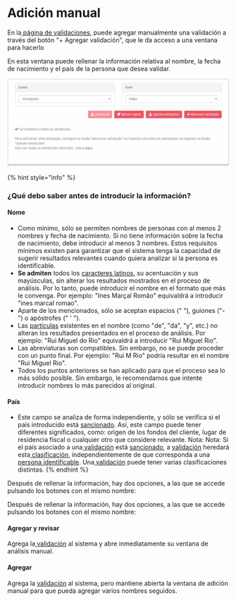 # Adición manual

En la[ página de validaciones](./), puede agregar manualmente una validación a través del botón "+ Agregar validación", que le da acceso a una ventana para hacerlo

En esta ventana puede rellenar la información relativa al nombre, la fecha de nacimiento y el país de la persona que desea validar.

![](../../.gitbook/assets/add-validation.gif)

{% hint style="info" %}
###  ¿Qué debo saber antes de introducir la información?

#### Nome

* Como mínimo, sólo se permiten nombres de personas con al menos 2 nombres y fecha de nacimiento. Si no tiene información sobre la fecha de nacimiento, debe introducir al menos 3 nombres. Estos requisitos mínimos existen para garantizar que el sistema tenga la capacidad de sugerir resultados relevantes cuando quiera analizar si la persona es identificable.
* **Se admiten** todos los [caracteres latinos](https://en.wikipedia.org/wiki/ISO/IEC_8859-1), su acentuación y sus mayúsculas, sin alterar los resultados mostrados en el proceso de análisis. Por lo tanto, puede introducir el nombre en el formato que más le convenga. Por ejemplo: "Ines Marçal Romão" equivaldrá a introducir "ines marcal romao".
* Aparte de los mencionados, sólo se aceptan espacios \(" "\), guiones \("-"\) o apóstrofes \(" ' "\).
* Las [partículas](https://www.irn.mj.pt/IRN/sections/irn/a_registral/registo-civil/docs-do-civil/dar-o-nome/) existentes en el nombre \(como "de", "da", "y", etc.\) no alteran los resultados presentados en el proceso de análisis. Por ejemplo: "Rui Miguel do Rio" equivaldrá a introducir "Rui Miguel Rio".
* Las abreviaturas son compatibles. Sin embargo, no se puede proceder con un punto final. Por ejemplo: "Rui M Rio" podría resultar en el nombre "Rui Miguel Rio".
* Todos los puntos anteriores se han aplicado para que el proceso sea lo más sólido posible. Sin embargo, le recomendamos que intente introducir nombres lo más parecidos al original.

#### País

* Este campo se analiza de forma independiente, y sólo se verifica si el país introducido está [sancionado](../../glossario/glossario-aplicacao.md#pais-sancionado). Así, este campo puede tener diferentes significados, como: origen de los fondos del cliente, lugar de residencia fiscal o cualquier otro que considere relevante. Nota: Nota: Si el país asociado a una[ validación](../../glossario/glossario-aplicacao.md#validacion) está [sancionado](../../glossario/glossario-aplicacao.md#pais-sancionado), a [validación](../../glossario/glossario-aplicacao.md#validacion) heredará esta[ clasificación](../../glossario/glossario-aplicacao.md#validacion), independientemente de que corresponda a una[ persona identificable](../../glossario/glossario-aplicacao.md#persona-identificable). Una[ validación](../../glossario/glossario-aplicacao.md#validacion) puede tener varias clasificaciones distintas. 
{% endhint %}

Después de rellenar la información, hay dos opciones, a las que se accede pulsando los botones con el mismo nombre:

Después de rellenar la información, hay dos opciones, a las que se accede pulsando los botones con el mismo nombre:

#### Agregar y revisar

Agrega la[ validación](../../glossario/glossario-aplicacao.md#validacion) al sistema y abre inmediatamente su ventana de análisis manual.

#### Agregar 

Agrega la [validación](../../glossario/glossario-aplicacao.md#validacion) al sistema, pero mantiene abierta la ventana de adición manual para que pueda agregar varios nombres seguidos.



